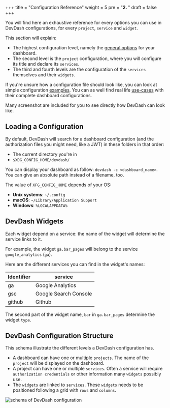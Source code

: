 +++
title = "Configuration Reference"
weight = 5
pre = "<b>2. </b>"
draft = false
+++

You will find here an exhaustive reference for every options you can use in DevDash configurations, for every `project`, `service` and `widget`.

This section will explain:

* The highest configuration level, namely the [general options](/reference/general/) for your dashboard. 
* The second level is the `project` configuration, where you will configure its title and declare its `services`.
* The third and fourth levels are the configuration of the `services` themselves and their `widgets`.

If you're unsure how a configuration file should look like, you can look at simple configuration [examples](/getting-started/examples). You can as well find real life [use-cases](/getting-started/use-cases) with their complete dashboard configurations.

Many screenshot are included for you to see directly how DevDash can look like.

## Loading a Configuration

By default, DevDash will search for a dashboard configuration (and the authorization files you might need, like a JWT) in these folders in that order:

* The current directory you're in
* `$XDG_CONFIG_HOME/devdash/`

You can display your dashboard as follow: `devdash -c <dashboard_name>`. You can give an absolute path instead of a filename, too.

The value of `XFG_CONFIG_HOME` depends of your OS:

* **Unix systems**: `~/.config`
* **macOS**: `~/Library/Application Support`
* **Windows**: `%LOCALAPPDATA%`

## DevDash Widgets

Each widget depend on a service: the name of the widget will determine the service links to it.

For example, the widget `ga.bar_pages` will belong to the service `google_analytics` (`ga`).

Here are the different services you can find in the widget's names:

| Identifier | service               |
| ------     | --------------------- |
| ga         | Google Analytics      |
| gsc        | Google Search Console |
| github     | Github                |

The second part of the widget name, `bar` in `ga.bar_pages` determine the widget `type`.

## DevDash Configuration Structure

This schema illustrate the different levels a DevDash configuration has.

* A dashboard can have one or multiple `projects`. The name of the `project` will be displayed on the dashboard.
* A project can have one or multiple `services`. Often a service will require `authorization credentials` or other information many `widgets` possibly use.
* The `widgets` are linked to `services`. These `widgets` needs to be positioned following a grid with `rows` and `columns`.

![schema of DevDash configuration](/img/struct.png)
